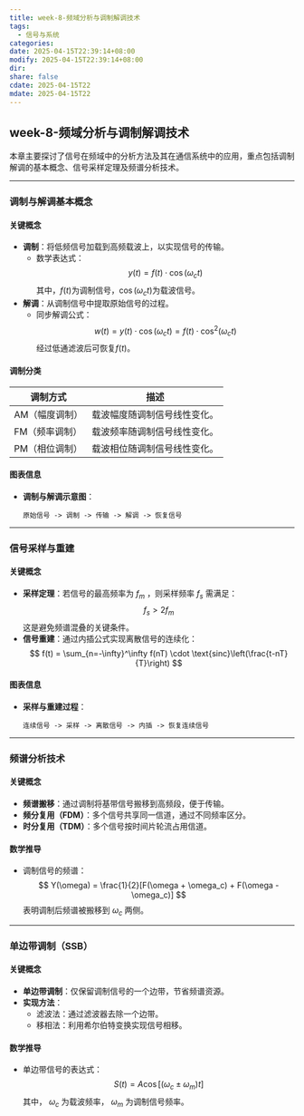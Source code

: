 ```yaml
---
title: week-8-频域分析与调制解调技术
tags:
  - 信号与系统
categories: 
date: 2025-04-15T22:39:14+08:00
modify: 2025-04-15T22:39:14+08:00
dir: 
share: false
cdate: 2025-04-15T22
mdate: 2025-04-15T22
---
```


## week-8-频域分析与调制解调技术
本章主要探讨了信号在频域中的分析方法及其在通信系统中的应用，重点包括调制解调的基本概念、信号采样定理及频谱分析技术。

---

###  调制与解调基本概念
#### 关键概念
- **调制**：将低频信号加载到高频载波上，以实现信号的传输。
  - 数学表达式：
    $$
    y(t) = f(t) \cdot \cos(\omega_c t)
    $$
    其中，$f(t)$为调制信号，$\cos(\omega_c t)$为载波信号。
- **解调**：从调制信号中提取原始信号的过程。
  - 同步解调公式：
    $$
    w(t) = y(t) \cdot \cos(\omega_c t) = f(t) \cdot \cos^2(\omega_c t)
    $$
    经过低通滤波后可恢复$f(t)$。

#### 调制分类
| 调制方式 | 描述 |
|----------|------|
| AM（幅度调制） | 载波幅度随调制信号线性变化。 |
| FM（频率调制） | 载波频率随调制信号线性变化。 |
| PM（相位调制） | 载波相位随调制信号线性变化。 |

#### 图表信息
- **调制与解调示意图**：
  ```plaintext
  原始信号 -> 调制 -> 传输 -> 解调 -> 恢复信号
  ```

---

###  信号采样与重建
#### 关键概念
- **采样定理**：若信号的最高频率为 $f_m$ ，则采样频率 $f_s$ 需满足：
  $$
  f_s > 2f_m
  $$
  这是避免频谱混叠的关键条件。
- **信号重建**：通过内插公式实现离散信号的连续化：
  $$
  f(t) = \sum_{n=-\infty}^\infty f(nT) \cdot \text{sinc}\left(\frac{t-nT}{T}\right)
  $$

#### 图表信息
- **采样与重建过程**：
  ```plaintext
  连续信号 -> 采样 -> 离散信号 -> 内插 -> 恢复连续信号
  ```

---

###  频谱分析技术
#### 关键概念
- **频谱搬移**：通过调制将基带信号搬移到高频段，便于传输。
- **频分复用（FDM）**：多个信号共享同一信道，通过不同频率区分。
- **时分复用（TDM）**：多个信号按时间片轮流占用信道。

#### 数学推导
- 调制信号的频谱：
  $$
  Y(\omega) = \frac{1}{2}[F(\omega + \omega_c) + F(\omega - \omega_c)]
  $$
  表明调制后频谱被搬移到 $\omega_c$ 两侧。

---

###  单边带调制（SSB）
#### 关键概念
- **单边带调制**：仅保留调制信号的一个边带，节省频谱资源。
- **实现方法**：
  - 滤波法：通过滤波器去除一个边带。
  - 移相法：利用希尔伯特变换实现信号相移。

#### 数学推导
- 单边带信号的表达式：
  $$
  S(t) = A \cos[(\omega_c \pm \omega_m)t]
  $$
  其中， $\omega_c$ 为载波频率， $\omega_m$ 为调制信号频率。

